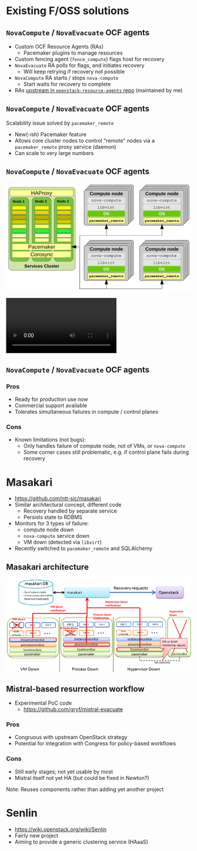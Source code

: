 <!-- .slide: data-state="section-break" id="FOSS-solutions" -->
# Existing F/OSS solutions


<!-- .slide: data-state="normal" id="ocf" data-menu-title="OCF RAs" -->
## `NovaCompute` / `NovaEvacuate` OCF agents

*   Custom OCF Resource Agents (RAs)
    *   Pacemaker plugins to manage resources
*   Custom fencing agent (`fence_compute`) flags host for recovery
*   `NovaEvacuate` RA polls for flags, and initiates recovery
    *   Will keep retrying if recovery not possible
*   `NovaCompute` RA starts / stops `nova-compute`
    *   Start waits for recovery to complete
*   RAs
    [upstream in `openstack-resource-agents` repo](https://github.com/openstack/openstack-resource-agents/tree/master/ocf)
    (maintained by me)


<!-- .slide: data-state="normal" id="pacemaker_remote" data-menu-title="pacemaker_remote" -->
## `NovaCompute` / `NovaEvacuate` OCF agents

Scalability issue solved by `pacemaker_remote`

*   New(-ish) Pacemaker feature
*   Allows core cluster nodes to control "remote"
    nodes via a `pacemaker_remote` proxy service (daemon)
*   Can scale to very large numbers


<!-- .slide: data-state="normal" id="ocf-architecture" data-menu-title="architecture" -->
## `NovaCompute` / `NovaEvacuate` OCF agents

<img alt="Architecture with pacemaker_remote" class="full-slide"
     src="images/pacemaker_remote.svg" />


<!-- .slide: data-state="blank" id="SOC-demo" data-menu-title="SOC demo" -->
<video class="stretch" src="video/OCF-demo.ogv"></video>


<!-- .slide: data-state="normal" id="ocf-2" data-menu-title="Pros and cons" -->
## `NovaCompute` / `NovaEvacuate` OCF agents

### Pros

*   Ready for production use *now*
*   Commercial support available
*   Tolerates simultaneous failures in compute / control planes

### Cons

*   Known limitations (not bugs):
    *   Only handles failure of compute node, not of VMs, or `nova-compute`
    *   Some corner cases still problematic, e.g. if control plane fails during recovery


<!-- .slide: data-state="normal" id="masakari" -->
# Masakari

*   https://github.com/ntt-sic/masakari
*   Similar architectural concept, different code
    *   Recovery handled by separate service
    *   Persists state to RDBMS
*   Monitors for 3 types of failure:
    *   compute node down
    *   `nova-compute` service down
    *   VM down (detected via `libvirt`)
*   Recently switched to `pacemaker_remote` and SQLAlchemy


<!-- .slide: data-state="normal" id="masakari-architecture" -->
## Masakari architecture

<img alt="masakari architecture" src="images/masakari-architecture.png"
     class="full-slide" />


<!-- .slide: data-state="normal" id="mistral" data-menu-title="Mistral" -->
## Mistral-based resurrection workflow

*   Experimental PoC code
    *   https://github.com/gryf/mistral-evacuate

### Pros

*   Congruous with upstream OpenStack strategy
*   Potential for integration with Congress for policy-based workflows

### Cons

*   Still early stages; not yet usable by most
*   Mistral itself not yet HA (but could be fixed in Newton?)

Note: Reuses components rather than adding yet another project


<!-- .slide: data-state="normal" id="senlin" -->
# Senlin

*   https://wiki.openstack.org/wiki/Senlin
*   Fairly new project
*   Aiming to provide a generic clustering service (HAaaS)
